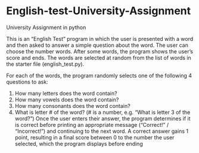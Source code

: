 # English-test-University-Assignment
University Assignment in python

This is an “English Test” program in which the user is presented with a word and then asked to answer
a simple question about the word. The user can choose the number words. After some words, the program shows the user’s score and ends. The
words are selected at random from the list of words in the starter file (english_test.py).

For each of the words, the program randomly selects one of the following 4 questions to ask:
1) How many letters does the word contain?
2) How many vowels does the word contain?
3) How many consonants does the word contain?
4) What is letter # of the word? (# is a number, e.g. “What is letter 3 of the word?”)
Once the user enters their answer, the program determines if it is correct before printing an
appropriate message (“Correct!” / “Incorrect!”) and continuing to the next word. A correct answer
gains 1 point, resulting in a final score between 0 to the number the user selected, which the program displays before ending
